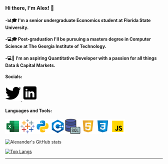 ### Hi there, I'm Alex! 👋

#### -📊🎓 I'm a senior undergraduate Economics student at Florida State University.

#### -💻🎓 Post-graduation I'll be pursuing a masters degree in Computer Science at The Georgia Institute of Technology.

#### -💻🥊 I'm an aspiring Quantitative Developer with a passion for all things Data & Capital Markets.


#### Socials:
<a href="https://twitter.com/Alxfndz">
         <img src="twitter.png">
      </a>
<a href="https://www.linkedin.com/in/alexander-fernandez-3077ab18b/">
         <img src="linkedin.png">
      </a>

#### Languages and Tools:
<img src='icons8-microsoft-excel-2019-48.png'><img src='icons8-tableau-software-48.png'><img src='python.png'><img src='c++.png'><img src='icons8-sql-48.png'><img src='html.png'><img src='css.png'><img src='js.png'>


![Alexander's GitHub stats](https://github-readme-stats.vercel.app/api?username=Alxfndz&hide=contribs,issues,stars&count_private=true&show_icons=true&theme=tokyonight&hide_rank=true)

[![Top Langs](https://github-readme-stats.vercel.app/api/top-langs/?username=Alxfndz&layout=compact&show_icons=true&theme=tokyonight)](https://github.com/anuraghazra/github-readme-stats)

---






